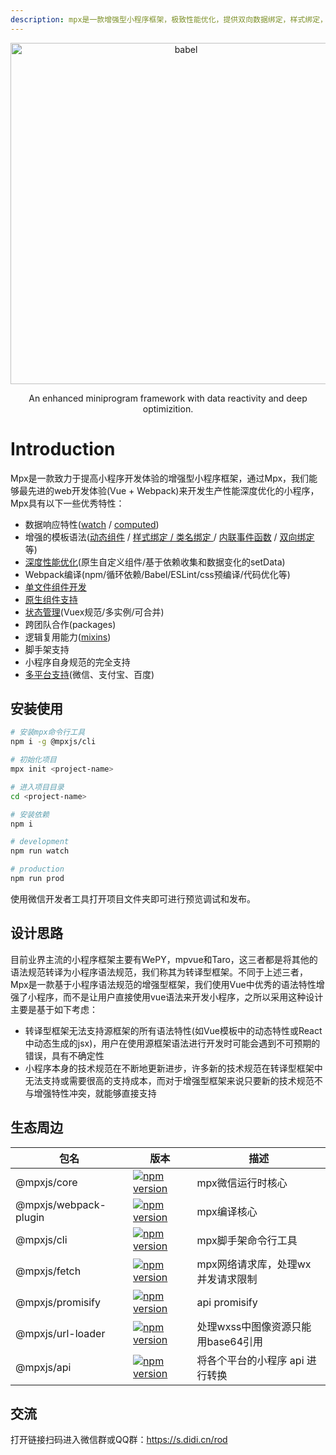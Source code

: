 ```yaml
---
description: mpx是一款增强型小程序框架，极致性能优化，提供双向数据绑定，样式绑定，方法内联传参等方便开发者使用的特性。
---
```


<p align="center">
  <a href="https://didi.github.io/mpx/">
    <img alt="babel" src="https://dpubstatic.udache.com/static/dpubimg/34b5079c-0399-406d-8d2e-b8624678f7ff.png" width="546">
  </a>
</p>

<p align="center">
    An enhanced miniprogram framework with data reactivity and deep optimizition.
</p>

# Introduction

Mpx是一款致力于提高小程序开发体验的增强型小程序框架，通过Mpx，我们能够最先进的web开发体验(Vue + Webpack)来开发生产性能深度优化的小程序，Mpx具有以下一些优秀特性：
* 数据响应特性([watch](single/script-enhance.md#watch) / [computed](single/script-enhance.md#computed))
* 增强的模板语法([动态组件](single/template-enhance.md#动态组件) / [样式绑定 / 类名绑定 ](single/template-enhance.md#class与style绑定) / [内联事件函数](single/template-enhance.md#内联事件绑定) / [双向绑定](single/template-enhance.md#双向绑定) 等)
* [深度性能优化](understanding/understanding.html#数据响应与性能优化)(原生自定义组件/基于依赖收集和数据变化的setData)
* Webpack编译(npm/循环依赖/Babel/ESLint/css预编译/代码优化等)
* [单文件组件开发](single/what-is-single-file.md)
* [原生组件支持](native-component.md)
* [状态管理](store/index.md#数据管理)(Vuex规范/多实例/可合并)
* 跨团队合作(packages)
* 逻辑复用能力([mixins](single/script-enhance.md#mixins))
* 脚手架支持
* 小程序自身规范的完全支持
* [多平台支持](platform.md)(微信、支付宝、百度)

## 安装使用

```bash
# 安装mpx命令行工具
npm i -g @mpxjs/cli

# 初始化项目
mpx init <project-name>

# 进入项目目录
cd <project-name>

# 安装依赖
npm i

# development
npm run watch

# production
npm run prod
```

使用微信开发者工具打开项目文件夹即可进行预览调试和发布。

## 设计思路

目前业界主流的小程序框架主要有WePY，mpvue和Taro，这三者都是将其他的语法规范转译为小程序语法规范，我们称其为转译型框架。不同于上述三者，Mpx是一款基于小程序语法规范的增强型框架，我们使用Vue中优秀的语法特性增强了小程序，而不是让用户直接使用vue语法来开发小程序，之所以采用这种设计主要是基于如下考虑：

- 转译型框架无法支持源框架的所有语法特性(如Vue模板中的动态特性或React中动态生成的jsx)，用户在使用源框架语法进行开发时可能会遇到不可预期的错误，具有不确定性
- 小程序本身的技术规范在不断地更新进步，许多新的技术规范在转译型框架中无法支持或需要很高的支持成本，而对于增强型框架来说只要新的技术规范不与增强特性冲突，就能够直接支持

## 生态周边

|包名|版本|描述|
|-----|----|----|
|@mpxjs/core|[![npm version](https://badge.fury.io/js/%40mpxjs%2Fcore.svg)](https://badge.fury.io/js/%40mpxjs%2Fcore)|mpx微信运行时核心|
|@mpxjs/webpack-plugin|[![npm version](https://badge.fury.io/js/%40mpxjs%2Fwebpack-plugin.svg)](https://badge.fury.io/js/%40mpxjs%2Fwebpack-plugin)|mpx编译核心|
|@mpxjs/cli|[![npm version](https://badge.fury.io/js/%40mpxjs%2Fcli.svg)](https://badge.fury.io/js/%40mpxjs%2Fcli)|mpx脚手架命令行工具|
|@mpxjs/fetch|[![npm version](https://badge.fury.io/js/%40mpxjs%2Ffetch.svg)](https://badge.fury.io/js/%40mpxjs%2Ffetch)|mpx网络请求库，处理wx并发请求限制|
|@mpxjs/promisify|[![npm version](https://badge.fury.io/js/%40mpxjs%2Fpromisify.svg)](https://badge.fury.io/js/%40mpxjs%2Fpromisify)|api promisify|
|@mpxjs/url-loader|[![npm version](https://badge.fury.io/js/%40mpxjs%2Furl-loader.svg)](https://badge.fury.io/js/%40mpxjs%2Furl-loader)|处理wxss中图像资源只能用base64引用|
|@mpxjs/api|[![npm version](https://badge.fury.io/js/%40mpxjs%2api.svg)](https://badge.fury.io/js/%40mpxjs%2api)|将各个平台的小程序 api 进行转换|


## 交流

打开链接扫码进入微信群或QQ群：https://s.didi.cn/rod
